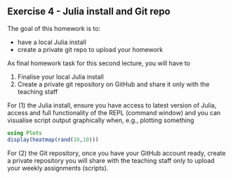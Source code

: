 <!--This file was generated, do not modify it.-->
## Exercise 4 - **Julia install and Git repo**

The goal of this homework is to:
- have a local Julia install
- create a private git repo to upload your homework

As final homework task for this second lecture, you will have to
1. Finalise your local Julia install
2. Create a private git repository on GitHub and share it only with the teaching staff

For (1) the Julia install, ensure you have access to latest version of Julia, access and full functionality of the REPL (command window) and you can visualise script output graphically when, e.g., plotting something

```julia
using Plots
display(heatmap(rand(10,10)))
```

For (2) the Git repository, once you have your GitHub account ready, create a private repository you will share with the teaching staff only to upload your weekly assignments (scripts).

